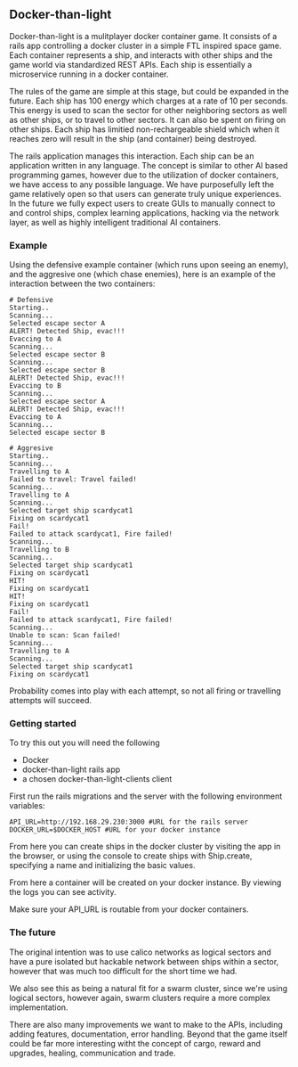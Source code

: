 ## Docker-than-light

Docker-than-light is a mulitplayer docker container game. It consists of a rails app controlling a docker cluster in a simple FTL inspired space game. Each container represents a ship, and interacts with other ships and the game world via standardized REST APIs. Each ship is essentially a microservice running in a docker container. 

The rules of the game are simple at this stage, but could be expanded in the future. Each ship has 100 energy which charges at a rate of 10 per seconds. This energy is used to scan the sector for other neighboring sectors as well as other ships, or to travel to other sectors. It can also be spent on firing on other ships. Each ship has limitied non-rechargeable shield which when it reaches zero will result in the ship (and container) being destroyed.

The rails application manages this interaction. Each ship can be an application written in any language. The concept is similar to other AI based programming games, however due to the utilization of docker containers, we have access to any possible language. We have purposefully left the game relatively open so that users can generate truly unique experiences. In the future we fully expect users to create GUIs to manually connect to and control ships, complex learning applications, hacking via the network layer, as well as highly intelligent traditional AI containers.

### Example

Using the defensive example container (which runs upon seeing an enemy), and the aggresive one (which chase enemies), here is an example of the interaction between the two containers:

```
# Defensive
Starting..
Scanning...
Selected escape sector A
ALERT! Detected Ship, evac!!!
Evaccing to A
Scanning...
Selected escape sector B
Scanning...
Selected escape sector B
ALERT! Detected Ship, evac!!!
Evaccing to B
Scanning...
Selected escape sector A
ALERT! Detected Ship, evac!!!
Evaccing to A
Scanning...
Selected escape sector B
``` 

```
# Aggresive
Starting..
Scanning...
Travelling to A
Failed to travel: Travel failed!
Scanning...
Travelling to A
Scanning...
Selected target ship scardycat1
Fixing on scardycat1
Fail!
Failed to attack scardycat1, Fire failed!
Scanning...
Travelling to B
Scanning...
Selected target ship scardycat1
Fixing on scardycat1
HIT!
Fixing on scardycat1
HIT!
Fixing on scardycat1
Fail!
Failed to attack scardycat1, Fire failed!
Scanning...
Unable to scan: Scan failed!
Scanning...
Travelling to A
Scanning...
Selected target ship scardycat1
Fixing on scardycat1
```

Probability comes into play with each attempt, so not all firing or travelling attempts will succeed. 


### Getting started

To try this out you will need the following

* Docker 
* docker-than-light rails app
* a chosen docker-than-light-clients client

First run the rails migrations and the server with the following environment variables:

```
API_URL=http://192.168.29.230:3000 #URL for the rails server
DOCKER_URL=$DOCKER_HOST #URL for your docker instance
```

From here you can create ships in the docker cluster by visiting the app in the browser, or using the console to create ships with Ship.create, specifying a name and initializing the basic values.

From here a container will be created on your docker instance. By viewing the logs you can see activity.

Make sure your API_URL is routable from your docker containers. 

### The future

The original intention was to use calico networks as logical sectors and have a pure isolated but hackable network between ships within a sector, however that was much too difficult for the short time we had.

We also see this as being a natural fit for a swarm cluster, since we're using logical sectors, however again, swarm clusters require a more complex implementation.

There are also many improvements we want to make to the APIs, including adding features, documentation, error handling. Beyond that the game itself could be far more interesting witht the concept of cargo, reward and upgrades, healing, communication and trade.
